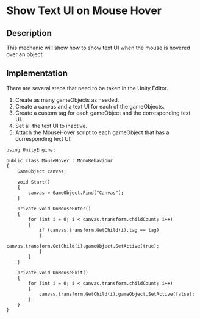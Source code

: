 # Show Text UI on Mouse Hover

## Description
This mechanic will show how to show text UI when the mouse is hovered over an object.

## Implementation
There are several steps that need to be taken in the Unity Editor.

   1. Create as many gameObjects as needed.
   2. Create a canvas and a text UI for each of the gameObjects.
   3. Create a custom tag for each gameObject and the corresponding text UI.
   4. Set all the text UI to inactive.
   5. Attach the MouseHover script to each gameObject that has a corresponding text UI.


    using UnityEngine;

    public class MouseHover : MonoBehaviour
    {
        GameObject canvas;

        void Start()
        {
            canvas = GameObject.Find("Canvas");
        }

        private void OnMouseEnter()
        {
            for (int i = 0; i < canvas.transform.childCount; i++)
            {
                if (canvas.transform.GetChild(i).tag == tag)
                {
                    canvas.transform.GetChild(i).gameObject.SetActive(true);
                }
            }
        }

        private void OnMouseExit()
        {
            for (int i = 0; i < canvas.transform.childCount; i++)
            {
                canvas.transform.GetChild(i).gameObject.SetActive(false);
            }
        }
    }

